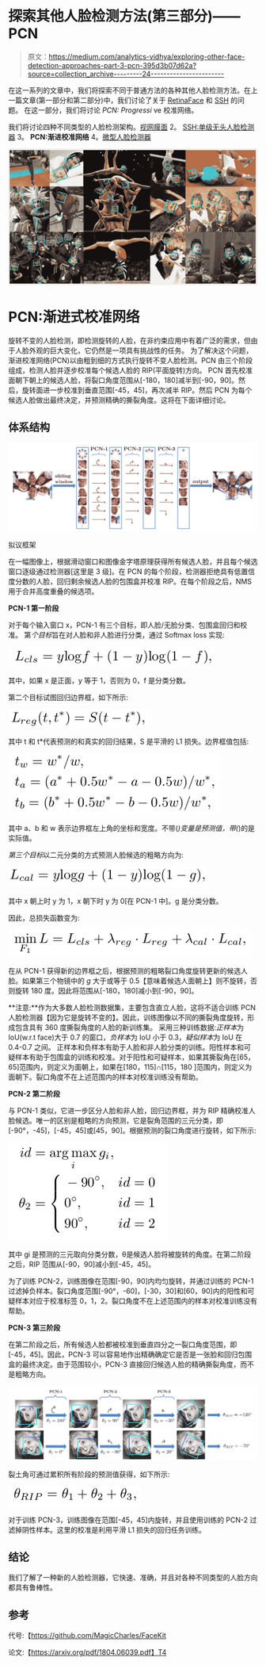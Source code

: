 # 探索其他人脸检测方法(第三部分)——PCN

> 原文：<https://medium.com/analytics-vidhya/exploring-other-face-detection-approaches-part-3-pcn-395d3b07d62a?source=collection_archive---------24----------------------->

在这一系列的文章中，我们将探索不同于普通方法的各种其他人脸检测方法。在上一篇文章(第一部分和第二部分)中，我们讨论了关于 [RetinaFace](/analytics-vidhya/exploring-other-face-detection-approaches-part-1-retinaface-9b00f453fd15) 和 [SSH](/analytics-vidhya/exploring-other-face-detection-approaches-part-2-ssh-7c85179cd98d) 的问题。
在这一部分，我们将讨论 *PCN: Progressi* ve 校准网络。

我们将讨论四种不同类型的人脸检测架构。[视网膜面](/analytics-vidhya/exploring-other-face-detection-approaches-part-1-retinaface-9b00f453fd15)
2。 [SSH:单级无头人脸检测器](/analytics-vidhya/exploring-other-face-detection-approaches-part-2-ssh-7c85179cd98d)
3。 **PCN:渐进校准网络**
4。[微型人脸检测器](/analytics-vidhya/exploring-other-face-detection-approaches-part-4-tiny-face-684c8cba5b01)

![](img/06957c6d0ce5842dbed8f3d36f101ca7.png)

# PCN:渐进式校准网络

旋转不变的人脸检测，即检测旋转的人脸，在非约束应用中有着广泛的需求，但由于人脸外观的巨大变化，它仍然是一项具有挑战性的任务。
为了解决这个问题，渐进校准网络(PCN)以由粗到细的方式执行旋转不变人脸检测。PCN 由三个阶段组成，检测人脸并逐步校准每个候选人脸的 RIP(平面旋转)方向。
PCN 首先校准面朝下朝上的候选人脸，将裂口角度范围从[-180，180]减半到[-90，90]。然后，旋转面进一步校准到垂直范围[-45，45]，再次减半 RIP。然后 PCN 为每个候选人脸做出最终决定，并预测精确的撕裂角度。这将在下面详细讨论。

## 体系结构

![](img/d394e51facd338860d338dac5bc456a8.png)

拟议框架

在一幅图像上，根据滑动窗口和图像金字塔原理获得所有候选人脸，并且每个候选窗口逐级通过检测器[这里是 3 级]。在 PCN 的每个阶段，检测器拒绝具有低置信度分数的人脸，回归剩余候选人脸的包围盒并校准 RIP。在每个阶段之后，NMS 用于合并高度重叠的候选项。

**PCN-1 第一阶段**

对于每个输入窗口 x，PCN-1 有三个目标，即人脸/无脸分类、包围盒回归和校准。
第*个目标*旨在对人脸和非人脸进行分类，通过 Softmax loss 实现:

![](img/683d1a133bcdbc8cff94bb5e720c88ff.png)

其中，如果 x 是正面，y 等于 1，否则为 0，f 是分类分数。

第二个目标试图回归边界框，如下所示:

![](img/77ea657036b85d9c16d3025ac26a99a9.png)

其中 t 和 t*代表预测的和真实的回归结果，S 是平滑的 L1 损失。边界框值包括:

![](img/26baba5db822715bbde7945ebad56cb1.png)

其中 a、b 和 w 表示边界框左上角的坐标和宽度。不带(*)变量是预测值，带(*)的是实际值。

*第三个目标*以二元分类的方式预测人脸候选的粗略方向为:

![](img/7be1bf75d3b8f1ebda732a41eeb5b594.png)

其中 x 朝上时 y 为 1，x 朝下时 y 为 0[在 PCN-1 中]。g 是分类分数。

因此，总损失函数变为:

![](img/4f77a5e9bfaff0112ce7ba7d13c28b7b.png)

在从 PCN-1 获得新的边界框之后，根据预测的粗略裂口角度旋转更新的候选人脸。如果第三个物镜中的 *g* 大于或等于 0.5【意味着候选人面朝上】则不旋转，否则旋转 180 度。因此将范围从[-180，180]减小到[-90，90]。

**注意:**作为大多数人脸检测数据集，主要包含直立人脸，这将不适合训练 PCN 人脸检测器【因为它是旋转不变的】。因此，训练图像以不同的撕裂角度旋转，形成包含具有 360 度撕裂角度的人脸的新训练集。
采用三种训练数据:*正样本*为 IoU(w.r.t face)大于 0.7 的窗口，*负样本*为 IoU 小于 0.3，*疑似样本*为 IoU 在 0.4-0.7 之间。
正样本和负样本有助于人脸和非人脸分类的训练。阳性样本和可疑样本有助于包围盒的训练和校准。对于阳性和可疑样本，如果其撕裂角在[65，65]范围内，则定义为面朝上，如果在[180，115]∩[115，180 ]范围内，则定义为面朝下。裂口角度不在上述范围内的样本对校准训练没有帮助。

**PCN-2 第二阶段**

与 PCN-1 类似，它进一步区分人脸和非人脸，回归边界框，并为 RIP 精确校准人脸候选。唯一的区别是粗略的方向预测，它是裂角范围的三元分类，即[-90°，-45]，[-45，45]或[45，90]。根据预测的裂口角度进行旋转，如下所示:

![](img/554a4fe839f0ac535c5c4000a0f70379.png)

其中 gi 是预测的三元取向分类分数，θ是候选人脸将被旋转的角度。在第二阶段之后，RIP 范围从[-90，90]减小到[-45，45]。

为了训练 PCN-2，训练图像在范围[-90，90]内均匀旋转，并通过训练的 PCN-1 过滤掉负样本。裂口角度范围[-90°，-60]，[-30，30]和[60，90]内的阳性和可疑样本对应于校准标签 0，1，2。裂口角度不在上述范围内的样本对校准训练没有帮助。

**PCN-3 第三阶段**

在第二阶段之后，所有候选人脸都被校准到垂直四分之一裂口角度范围，即[-45，45]。因此，PCN-3 可以容易地作出精确确定它是否是一张脸和回归包围盒的最终决定。由于范围较小，PCN-3 直接回归候选人脸的精确撕裂角度，而不是粗略方向。

![](img/c69845ecd457b39cd3a44e14d1fad561.png)

裂土角可通过累积所有阶段的预测值获得，如下所示:

![](img/aa9771364a3664d39f5e23e9f3582299.png)

对于训练 PCN-3，训练图像在范围[-45，45]内旋转，并且使用训练的 PCN-2 过滤掉阴性样本。这里的校准是利用平滑 L1 损失的回归任务训练。

## 结论

我们了解了一种新的人脸检测器，它快速、准确，并且对各种不同类型的人脸方向都具有鲁棒性。

## 参考

代号:【https://github.com/MagicCharles/FaceKit 

论文:【https://arxiv.org/pdf/1804.06039.pdf】T4
